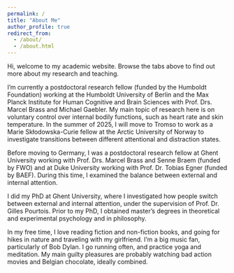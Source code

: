 ```yaml
---
permalink: /
title: "About Me"
author_profile: true
redirect_from: 
  - /about/
  - /about.html
---
```


Hi, welcome to my academic website. Browse the tabs above to find out more about my research and teaching.

I’m currently a postdoctoral research fellow (funded by the Humboldt Foundation) working at the Humboldt University of Berlin and the Max Planck Institute for Human Cognitive and Brain Sciences with Prof. Drs. Marcel Brass and Michael Gaebler. My main topic of research here is on voluntary control over internal bodily functions, such as heart rate and skin temperature. In the summer of 2025, I will move to Tromso to work as a Marie Skłodowska-Curie fellow at the Arctic University of Norway to investigate transitions between different attentional and distraction states.

Before moving to Germany, I was a postdoctoral research fellow at Ghent University working with Prof. Drs. Marcel Brass and Senne Braem (funded by FWO) and at Duke University working with Prof. Dr. Tobias Egner (funded by BAEF). During this time, I examined the balance between external and internal attention.

I did my PhD at Ghent University, where I investigated how people switch between external and internal attention, under the supervision of Prof. Dr. Gilles Pourtois. Prior to my PhD, I obtained master’s degrees in theoretical and experimental psychology and in philosophy.

In my free time, I love reading fiction and non-fiction books, and going for hikes in nature and traveling with my girlfriend. I’m a big music fan, particularly of Bob Dylan. I go running often, and practice yoga and meditation. My main guilty pleasures are probably watching bad action movies and Belgian chocolate, ideally combined.


